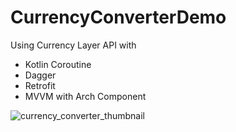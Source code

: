 # CurrencyConverterDemo
Using Currency Layer API with

* Kotlin Coroutine
* Dagger
* Retrofit
* MVVM with Arch Component


![currency_converter_thumbnail](https://user-images.githubusercontent.com/22369188/108065174-b4ba4680-7085-11eb-9c85-90423ca31c21.jpg)

